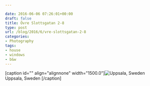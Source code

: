 ```yaml
---

date: 2016-06-06 07:26:01+00:00
draft: false
title: Övre Slottsgatan 2-8
type: post
url: /blog/2016/6/vre-slottsgatan-2-8
categories:
- Photography
tags:
- house
- windows
- b&w
---
```


[caption id="" align="alignnone" width="1500.0"]![ Uppsala, Sweden ](/images/2016-06-06-20166vre-slottsgatan-2-8/image-asset.jpeg)
 Uppsala, Sweden [/caption]
